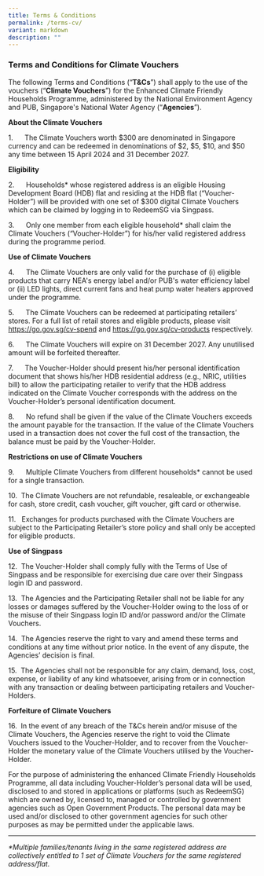 ```yaml
---
title: Terms & Conditions
permalink: /terms-cv/
variant: markdown
description: ""
---
```

<h3><strong>Terms and Conditions for Climate Vouchers</strong></h3>
<p>The following Terms and Conditions (“<strong>T&amp;Cs</strong>”) shall
apply to the use of the vouchers (“<strong>Climate Vouchers</strong>”)
for the Enhanced Climate Friendly Households Programme, administered by
the National Environment Agency and PUB, Singapore's National Water Agency
(“<strong>Agencies</strong>”).</p>
<p><strong>About the Climate Vouchers</strong>
</p>
<p>1.&nbsp;&nbsp;&nbsp;&nbsp;&nbsp; The Climate Vouchers worth $300 are denominated
in Singapore currency and can be redeemed in denominations of $2, $5, $10,
and $50 any time between 15 April 2024 and 31 December 2027.</p>
<p><strong>Eligibility</strong>
</p>
<p>2.&nbsp;&nbsp;&nbsp;&nbsp;&nbsp; Households* whose registered address
is an eligible Housing Development Board (HDB) flat and residing at the
HDB flat (“Voucher-Holder”) will be provided with one set of $300 digital
Climate Vouchers which can be claimed by logging in to RedeemSG via Singpass.</p>
<p>3.&nbsp;&nbsp;&nbsp;&nbsp;&nbsp; Only one member from each eligible household*
shall claim the Climate Vouchers (“Voucher-Holder”) for his/her valid registered
address during the programme period.
<br>
</p>
<p><strong>Use of Climate Vouchers</strong>
</p>
<p>4.&nbsp;&nbsp;&nbsp;&nbsp;&nbsp; The Climate Vouchers are only valid for
the purchase of (i) eligible products that carry NEA's energy label and/or
PUB's water efficiency label or (ii) LED lights, direct current fans and
heat pump water heaters approved under the programme.</p>
<p>5.&nbsp;&nbsp;&nbsp;&nbsp;&nbsp; The Climate Vouchers can be redeemed
at participating retailers’ stores. For a full list of retail stores and
eligible products, please visit <a href="https://www.climate-friendly-households.gov.sg/cv-spend/" rel="noopener noreferrer nofollow" target="_blank">https://go.gov.sg/cv-spend</a> and
<a href="https://www.climate-friendly-households.gov.sg/cv-products/" rel="noopener noreferrer nofollow" target="_blank">https://go.gov.sg/cv-products</a>&nbsp;respectively.</p>
<p>6.&nbsp;&nbsp;&nbsp;&nbsp;&nbsp; The Climate Vouchers will expire on 31
December 2027. Any unutilised amount will be forfeited thereafter.</p>
<p>7.&nbsp;&nbsp;&nbsp;&nbsp;&nbsp; The Voucher-Holder should present his/her
personal identification document that shows his/her HDB residential address
(e.g., NRIC, utilities bill) to allow the participating retailer to verify
that the HDB address indicated on the Climate Voucher corresponds with
the address on the Voucher-Holder’s personal identification document.</p>
<p>8.&nbsp;&nbsp;&nbsp;&nbsp;&nbsp; No refund shall be given if the value
of the Climate Vouchers exceeds the amount payable for the transaction.
If the value of the Climate Vouchers used in a transaction does not cover
the full cost of the transaction, the balance must be paid by the Voucher-Holder.</p>
<p><strong>Restrictions on use of Climate Vouchers</strong>
</p>
<p>9.&nbsp;&nbsp;&nbsp;&nbsp;&nbsp; Multiple Climate Vouchers from different
households* cannot be used for a single transaction.</p>
<p>10.&nbsp; The Climate Vouchers are not refundable, resaleable, or exchangeable
for cash, store credit, cash voucher, gift voucher, gift card or otherwise.</p>
<p>11.&nbsp;&nbsp; Exchanges for products purchased with the Climate Vouchers
are subject to the Participating Retailer’s store policy and shall only
be accepted for eligible products.</p>
<p><strong>Use of Singpass</strong>
</p>
<p>12.&nbsp; The Voucher-Holder shall comply fully with the Terms of Use
of Singpass and be responsible for exercising due care over their Singpass
login ID and password.</p>
<p>13.&nbsp; The Agencies and the Participating Retailer shall not be liable
for any losses or damages suffered by the Voucher-Holder owing to the loss
of or the misuse of their Singpass login ID and/or password and/or the
Climate Vouchers.</p>
<p>14.&nbsp; The Agencies reserve the right to vary and amend these terms
and conditions at any time without prior notice. In the event of any dispute,
the Agencies’ decision is final.</p>
<p>15.&nbsp; The Agencies shall not be responsible for any claim, demand,
loss, cost, expense, or liability of any kind whatsoever, arising from
or in connection with any transaction or dealing between participating
retailers and Voucher-Holders.</p>
<p><strong>Forfeiture of Climate Vouchers</strong>
</p>
<p>16.&nbsp; In the event of any breach of the T&amp;Cs herein and/or misuse
of the Climate Vouchers, the Agencies reserve the right to void the Climate
Vouchers issued to the Voucher-Holder, and to recover from the Voucher-Holder
the monetary value of the Climate Vouchers utilised by the Voucher-Holder.</p>
<p></p>
<p>For the purpose of administering the enhanced Climate Friendly Households
Programme, all data including Voucher-Holder’s personal data will be used,
disclosed to and stored in applications or platforms (such as RedeemSG)
which are owned by, licensed to, managed or controlled by government agencies
such as Open Government Products. The personal data may be used and/or
disclosed to other government agencies for such other purposes as may be
permitted under the applicable laws.</p>
<hr>
<p><em>*Multiple families/tenants living in the same registered address are collectively entitled to 1 set of Climate Vouchers for the same registered address/flat.</em>
</p>